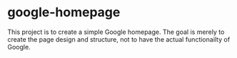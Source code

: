 # google-homepage

This project is to create a simple Google homepage. The goal is merely to create the page design and structure, not to have the actual functionailty of Google.